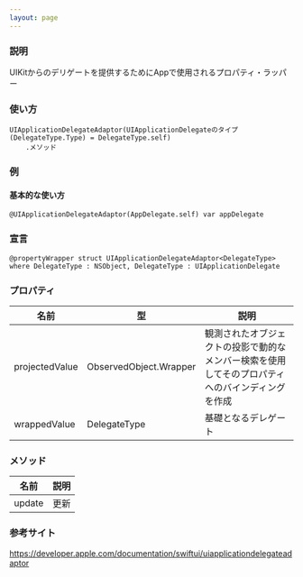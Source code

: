 ```yaml
---
layout: page
---
```


### 説明

UIKitからのデリゲートを提供するためにAppで使用されるプロパティ・ラッパー

### 使い方

    UIApplicationDelegateAdaptor(UIApplicationDelegateのタイプ(DelegateType.Type) = DelegateType.self)
        .メソッド

### 例

#### 基本的な使い方

    @UIApplicationDelegateAdaptor(AppDelegate.self) var appDelegate

### 宣言

    @propertyWrapper struct UIApplicationDelegateAdaptor<DelegateType> where DelegateType : NSObject, DelegateType : UIApplicationDelegate

### プロパティ

| 名前             | 型                                    | 説明                                               |
| -------------- | ------------------------------------ | ------------------------------------------------ |
| projectedValue | ObservedObject<DelegateType>.Wrapper | 観測されたオブジェクトの投影で動的なメンバー検索を使用してそのプロパティへのバインディングを作成 |
| wrappedValue   | DelegateType                         | 基礎となるデレゲート                                       |

### メソッド

| 名前     | 説明  |
| ------ | --- |
| update | 更新  |

### 参考サイト

<https://developer.apple.com/documentation/swiftui/uiapplicationdelegateadaptor>
